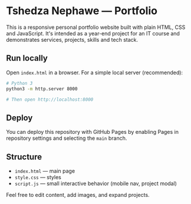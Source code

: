 # Tshedza Nephawe — Portfolio

This is a responsive personal portfolio website built with plain HTML, CSS and JavaScript. It's intended as a year-end project for an IT course and demonstrates services, projects, skills and tech stack.

## Run locally

Open `index.html` in a browser. For a simple local server (recommended):

```bash
# Python 3
python3 -m http.server 8000

# Then open http://localhost:8000
```

## Deploy

You can deploy this repository with GitHub Pages by enabling Pages in repository settings and selecting the `main` branch.

## Structure

- `index.html` — main page
- `style.css` — styles
- `script.js` — small interactive behavior (mobile nav, project modal)

Feel free to edit content, add images, and expand projects.
